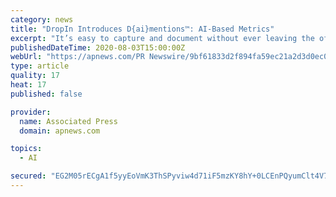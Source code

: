 ```yaml
---
category: news
title: "DropIn Introduces D{ai}mentions™: AI-Based Metrics"
excerpt: "It’s easy to capture and document without ever leaving the office.” DropIn offers a wide breadth of examples for application of its D{ai}mentions, including for insurance adjusters and building contractors."
publishedDateTime: 2020-08-03T15:00:00Z
webUrl: "https://apnews.com/PR Newswire/9bf61833d2f894fa59ec21a2d3d0ec03"
type: article
quality: 17
heat: 17
published: false

provider:
  name: Associated Press
  domain: apnews.com

topics:
  - AI

secured: "EG2M05rECgA1f5yyEoVmK3ThSPyviw4d71iF5mzKY8hY+0LCEnPQyumClt4V7WuDXpL2d4rJm+oMh3laMWVvWhhQjduf7KpcciAHVh3waaxy2afJv/MdGbc5GmBleRZ92ssw2gG9GtXa5teKY2CbFLU9XiW1wyCHGh4N+w66iWpp9kpAfCj3GTI+maCDGZoD+nKWJ3DxHmfn+JD+bvn9+TZZ5VGouhYtIX60bCvqCKVL1auesX0gN5E3wqAzhEfCSAF8tWa7xSxPitALAmnqyUO+RbRWOWdxeupeqsYYfwozit2cNzGmkHKuSfMeBCeY5RV04gXpIjESQ78JKAjG5A==;dgRDQg/nQvQPD5EUANujlw=="
---
```


